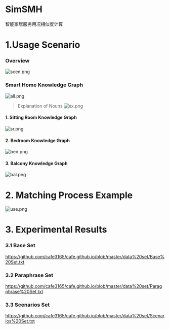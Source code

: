 # SimSMH
智能家居服务用况相似度计算

# 1.Usage Scenario
###  Overview 
![scen.png](https://i.loli.net/2020/04/29/szTxySMoWqefDrv.png)

###  Smart Home Knowledge Graph
![all.png](https://i.loli.net/2020/04/29/rigPo8wUJMSsxdb.png)

>Explanation of Nouns
>![ex.png](https://i.loli.net/2020/04/29/KRJqZ6EwzUdI4Mx.png)



#### 1. Sitting Room Knowledge Graph

![sr.png](https://i.loli.net/2020/04/29/tNrCdu5FTSZQ81k.png)

#### 2. Bedroom Knowledge Graph
![bed.png](https://i.loli.net/2020/04/29/hIgtsvYeBcdzi59.png)

#### 3. Balcony Knowledge Graph
![bal.png](https://i.loli.net/2020/04/29/frTnXJ1Vpw3oIjC.png)



# 2. Matching Process Example


![use.png](https://i.loli.net/2020/04/29/8b6GAlKjy1Jxfwe.png)


# 3. Experimental Results

### 3.1 Base Set
https://github.com/cafe3165/cafe.github.io/blob/master/data%20set/Base%20Set.txt

### 3.2 Paraphrase Set

https://github.com/cafe3165/cafe.github.io/blob/master/data%20set/Paragphrase%20Set.txt

### 3.3 Scenarios Set 

https://github.com/cafe3165/cafe.github.io/blob/master/data%20set/Scenarios%20Set.txt


